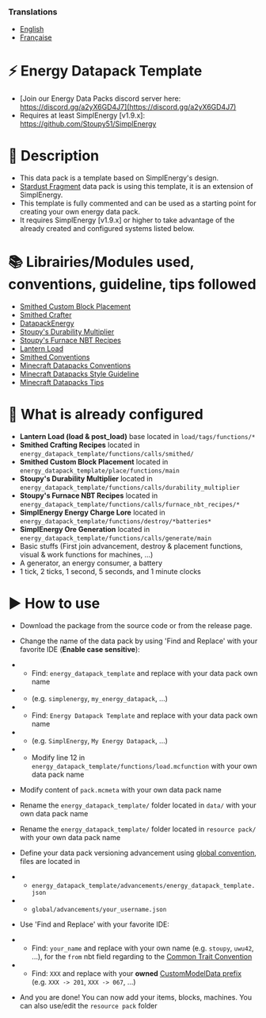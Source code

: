 ### Translations
* [English](https://github.com/Stoupy51/Energy-Datapack-Template/blob/master/README.md)
* [Française](https://github.com/Stoupy51/Energy-Datapack-Template/blob/master/README.fr.md)



# ⚡ Energy Datapack Template
- [Join our Energy Data Packs discord server here: https://discord.gg/a2yX6GD4J7](https://discord.gg/a2yX6GD4J7)
- Requires at least SimplEnergy [v1.9.x]: https://github.com/Stoupy51/SimplEnergy



# 📖 Description
- This data pack is a template based on SimplEnergy's design.
- [Stardust Fragment](https://www.planetminecraft.com/data-pack/stardust-fragment/) data pack is using this template, it is an extension of SimplEnergy.
- This template is fully commented and can be used as a starting point for creating your own energy data pack.
- It requires SimplEnergy [v1.9.x] or higher to take advantage of the already created and configured systems listed below.



# 📚 Librairies/Modules used, conventions, guideline, tips followed
- [Smithed Custom Block Placement](https://wiki.smithed.dev/libraries/smithed-crafter)
- [Smithed Crafter](https://wiki.smithed.dev/libraries/smithed-crafter)
- [DatapackEnergy](https://github.com/ICY105/DatapackEnergy)
- [Stoupy's Durability Multiplier](https://github.com/Stoupy51/DurabilityMultiplier)
- [Stoupy's Furnace NBT Recipes](https://github.com/Stoupy51/FurnaceNbtRecipes)
- [Lantern Load](https://github.com/LanternMC/load)
- [Smithed Conventions](https://wiki.smithed.dev/conventions)
- [Minecraft Datapacks Conventions](https://mc-datapacks.github.io/en/conventions/index.html)
- [Minecraft Datapacks Style Guideline](https://mc-datapacks.github.io/en/style_guideline/index.html)
- [Minecraft Datapacks Tips](https://mc-datapacks.github.io/en/tips/index.html)



# 🔧 What is already configured
- **Lantern Load (load & post_load)**		base located in `load/tags/functions/*`
- **Smithed Crafting Recipes**				located in `energy_datapack_template/functions/calls/smithed/`
- **Smithed Custom Block Placement**		located in `energy_datapack_template/place/functions/main`
- **Stoupy's Durability Multiplier**		located in `energy_datapack_template/functions/calls/durability_multiplier`
- **Stoupy's Furnace NBT Recipes**			located in `energy_datapack_template/functions/calls/furnace_nbt_recipes/*`
- **SimplEnergy Energy Charge Lore**		located in `energy_datapack_template/functions/destroy/*batteries*`
- **SimplEnergy Ore Generation**			located in `energy_datapack_template/functions/calls/generate/main`
- Basic stuffs (First join advancement, destroy & placement functions, visual & work functions for machines, ...)
- A generator, an energy consumer, a battery
- 1 tick, 2 ticks, 1 second, 5 seconds, and 1 minute clocks



# ▶️ How to use
- Download the package from the source code or from the release page.

- Change the name of the data pack by using 'Find and Replace' with your favorite IDE (**Enable case sensitive**):
- - Find: `energy_datapack_template` and replace with your data pack own name
- - (e.g. `simplenergy`, `my_energy_datapack`, ...)
- - Find: `Energy Datapack Template` and replace with your data pack own name
- - (e.g. `SimplEnergy`, `My Energy Datapack`, ...)
- - Modify line 12 in `energy_datapack_template/functions/load.mcfunction` with your own data pack name

- Modify content of `pack.mcmeta` with your own data pack name

- Rename the `energy_datapack_template/` folder located in `data/` with your own data pack name
- Rename the `energy_datapack_template/` folder located in `resource pack/` with your own data pack name

- Define your data pack versioning advancement using [global convention](https://mc-datapacks.github.io/en/conventions/datapack_advancement.html), files are located in
- - `energy_datapack_template/advancements/energy_datapack_template.json`
- - `global/advancements/your_username.json`

- Use 'Find and Replace' with your favorite IDE:
- - Find: `your_name` and replace with your own name (e.g. `stoupy`, `uwu42`, ...), for the `from` nbt field regarding to the [Common Trait Convention](https://mc-datapacks.github.io/en/conventions/common_trait.html)
- - Find: `XXX` and replace with your **owned** [CustomModelData prefix](https://wiki.smithed.dev/conventions/cmd-prefixing) (e.g. `XXX -> 201`, `XXX -> 067`, ...)

- And you are done!
You can now add your items, blocks, machines. You can also use/edit the `resource pack` folder

